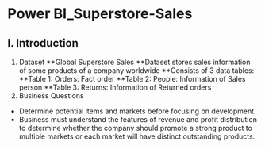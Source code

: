 # Power BI_Superstore-Sales

## I. Introduction
1. Dataset
**Global Superstore Sales
**Dataset stores sales information of some products of a company worldwide
**Consists of 3 data tables:
**Table 1: Orders: Fact order
**Table 2: People: Information of Sales person
**Table 3: Returns: Information of Returned orders
3. Business Questions
- Determine potential items and markets before focusing on development. 
- Business must understand the features of revenue and profit distribution to determine whether the company should promote a strong product to multiple markets or each market will have distinct outstanding products.

